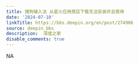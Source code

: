 ```yaml
---
title: 搜狗输入法 从星火应用商店下载无法安装并且使用
date: '2024-07-10'
linkTitle: https://bbs.deepin.org/en/post/274906
source: deepin_bbs
description:  深度之家 
disable_comments: true
---
```

NA
